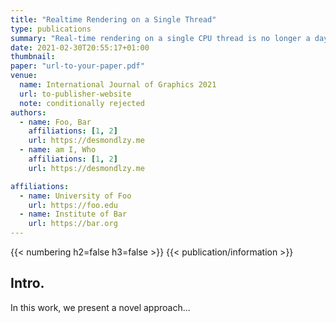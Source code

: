 ```yaml
---
title: "Realtime Rendering on a Single Thread"
type: publications
summary: "Real-time rendering on a single CPU thread is no longer a daydream!"
date: 2021-02-30T20:55:17+01:00
thumbnail: 
paper: "url-to-your-paper.pdf"
venue: 
  name: International Journal of Graphics 2021
  url: to-publisher-website
  note: conditionally rejected
authors:
  - name: Foo, Bar
    affiliations: [1, 2]
    url: https://desmondlzy.me
  - name: am I, Who
    affiliations: [1, 2]
    url: https://desmondlzy.me

affiliations:
  - name: University of Foo
    url: https://foo.edu
  - name: Institute of Bar
    url: https://bar.org
---
```

{{< numbering h2=false h3=false >}}
{{< publication/information >}}

## Intro.

In this work, we present a novel approach...